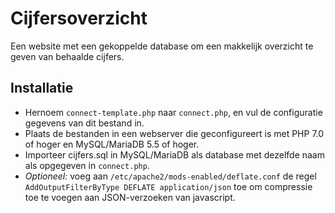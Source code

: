 # Cijfersoverzicht

Een website met een gekoppelde database om een makkelijk overzicht te geven van behaalde cijfers.

## Installatie
- Hernoem `connect-template.php` naar `connect.php`, en vul de configuratie gegevens van dit bestand in. 
- Plaats de bestanden in een webserver die geconfigureert is met PHP 7.0 of hoger en MySQL/MariaDB 5.5 of hoger. 
- Importeer cijfers.sql in MySQL/MariaDB als database met dezelfde naam als opgegeven in `connect.php`.
- _Optioneel:_ voeg aan `/etc/apache2/mods-enabled/deflate.conf` de regel `AddOutputFilterByType DEFLATE application/json` toe om compressie toe te voegen aan JSON-verzoeken van javascript.
